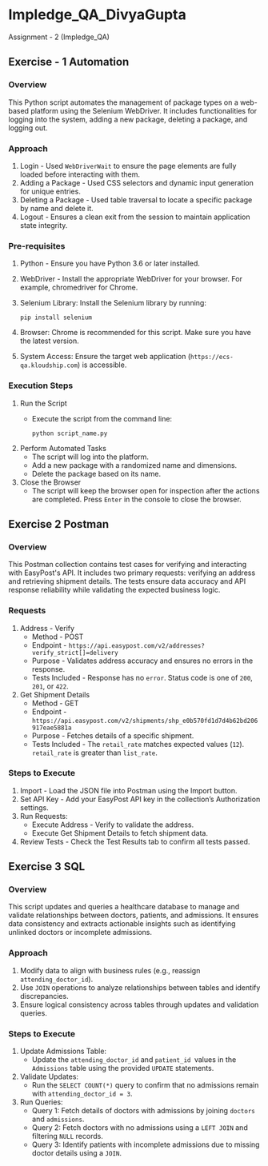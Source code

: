 # Impledge_QA_DivyaGupta
Assignment - 2 (Impledge_QA)
## Exercise - 1 Automation
### Overview
This Python script automates the management of package types on a web-based platform using the Selenium WebDriver. It includes functionalities for logging into the system, adding a new package, deleting a package, and logging out.
### Approach
1. Login - Used `WebDriverWait` to ensure the page elements are fully loaded before interacting with them.
2. Adding a Package - Used CSS selectors and dynamic input generation for unique entries.
3. Deleting a Package - Used table traversal to locate a specific package by name and delete it.
4. Logout - Ensures a clean exit from the session to maintain application state integrity.
### Pre-requisites
1. Python - Ensure you have Python 3.6 or later installed.
2. WebDriver - Install the appropriate WebDriver for your browser. For example, chromedriver for Chrome.
3. Selenium Library: Install the Selenium library by running:
   
   ``` properties
   pip install selenium
   ```

4. Browser: Chrome is recommended for this script. Make sure you have the latest version.
5. System Access: Ensure the target web application (`https://ecs-qa.kloudship.com`) is accessible.
### Execution Steps
1. Run the Script
   - Execute the script from the command line:
     
     ``` properties
     python script_name.py
     ```
2. Perform Automated Tasks
   - The script will log into the platform.
   - Add a new package with a randomized name and dimensions.
   - Delete the package based on its name.
3. Close the Browser
   - The script will keep the browser open for inspection after the actions are completed. Press `Enter` in the console to close the browser.
## Exercise 2 Postman

### Overview
This Postman collection contains test cases for verifying and interacting with EasyPost's API. It includes two primary requests: verifying an address and retrieving shipment details. The tests ensure data accuracy and API response reliability while validating the expected business logic.

### Requests
1. Address - Verify
   - Method - POST
   - Endpoint - `https://api.easypost.com/v2/addresses?verify_strict[]=delivery`
   - Purpose - Validates address accuracy and ensures no errors in the response.
   - Tests Included - Response has no `error`. Status code is one of `200`, `201`, or `422`.
2. Get Shipment Details
   - Method - GET
   - Endpoint - `https://api.easypost.com/v2/shipments/shp_e0b570fd1d7d4b62bd206917eae5881a`
   - Purpose - Fetches details of a specific shipment.
   - Tests Included - The `retail_rate` matches expected values (`12`). `retail_rate` is greater than `list_rate`.

### Steps to Execute
1. Import - Load the JSON file into Postman using the Import button.
2. Set API Key - Add your EasyPost API key in the collection’s Authorization settings.
3. Run Requests:
   - Execute Address - Verify to validate the address.
   - Execute Get Shipment Details to fetch shipment data.
4. Review Tests - Check the Test Results tab to confirm all tests passed.

## Exercise 3 SQL

### Overview
This script updates and queries a healthcare database to manage and validate relationships between doctors, patients, and admissions. It ensures data consistency and extracts actionable insights such as identifying unlinked doctors or incomplete admissions.

### Approach
1. Modify data to align with business rules (e.g., reassign `attending_doctor_id`).
2. Use `JOIN` operations to analyze relationships between tables and identify discrepancies.
3. Ensure logical consistency across tables through updates and validation queries.

### Steps to Execute
1. Update Admissions Table:
   - Update the `attending_doctor_id` and `patient_id `values in the `Admissions` table using the provided `UPDATE` statements.
2. Validate Updates:
   - Run the `SELECT COUNT(*)` query to confirm that no admissions remain with `attending_doctor_id = 3`.
3. Run Queries:
   - Query 1: Fetch details of doctors with admissions by joining `doctors` and `admissions`.
   - Query 2: Fetch doctors with no admissions using a `LEFT JOIN` and filtering `NULL` records.
   - Query 3: Identify patients with incomplete admissions due to missing doctor details using a `JOIN`.

